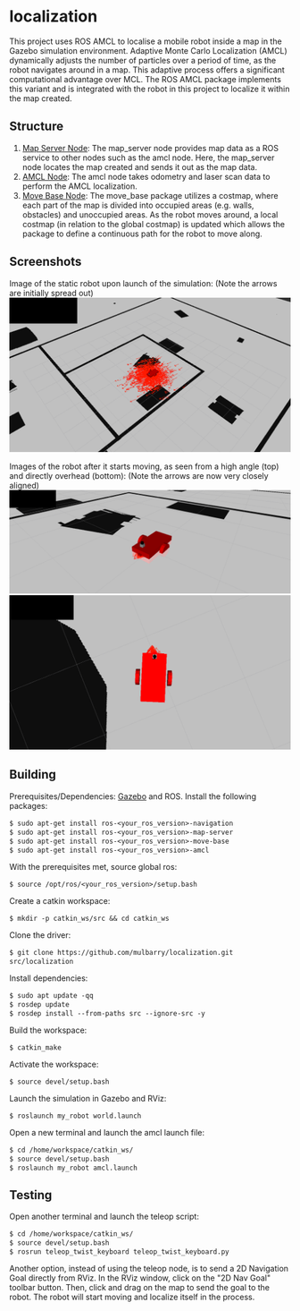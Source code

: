 # localization
This project uses ROS AMCL to localise a mobile robot inside a map in the Gazebo simulation environment.
Adaptive Monte Carlo Localization (AMCL) dynamically adjusts the number of particles over a period of time, as the robot navigates around in a map. This adaptive process offers a significant computational advantage over MCL.
The ROS AMCL package implements this variant and is integrated with the robot in this project to localize it within the map created.

## Structure
1)	[Map Server Node](http://wiki.ros.org/map_server): The map_server node provides map data as a ROS service to other nodes such as the amcl node. Here, the map_server node locates the map created and sends it out as the map data. 
2)	[AMCL Node](http://wiki.ros.org/amcl): The amcl node takes odometry and laser scan data to perform the AMCL localization. 
3)	[Move Base Node](http://wiki.ros.org/move_base): The move_base package utilizes a costmap, where each part of the map is divided into occupied areas (e.g. walls, obstacles) and unoccupied areas. As the robot moves around, a local costmap (in relation to the global costmap) is updated which allows the package to define a continuous path for the robot to move along. 

## Screenshots
Image of the static robot upon launch of the simulation: (Note the arrows are initially spread out)
![Robot Localization Initial](screenshots/rviz_screenshot_0.initial.png)

Images of the robot after it starts moving, as seen from a high angle (top) and directly overhead (bottom): (Note the arrows are now very closely aligned)
![Robot Localization High Angle](screenshots/rviz_screenshot_1.highangle.png)
![Robot Localization Overhead](screenshots/rviz_screenshot_3.overhead.png)

## Building
Prerequisites/Dependencies: [Gazebo](http://gazebosim.org/) and ROS.
Install the following packages: 
```
$ sudo apt-get install ros-<your_ros_version>-navigation
$ sudo apt-get install ros-<your_ros_version>-map-server
$ sudo apt-get install ros-<your_ros_version>-move-base
$ sudo apt-get install ros-<your_ros_version>-amcl
```

With the prerequisites met, source global ros: 
```
$ source /opt/ros/<your_ros_version>/setup.bash
```
Create a catkin workspace:
```
$ mkdir -p catkin_ws/src && cd catkin_ws
```
Clone the driver:
```
$ git clone https://github.com/mulbarry/localization.git src/localization
```
Install dependencies:
```
$ sudo apt update -qq
$ rosdep update
$ rosdep install --from-paths src --ignore-src -y
```
Build the workspace:
```
$ catkin_make
```
Activate the workspace:
```
$ source devel/setup.bash
```
Launch the simulation in Gazebo and RViz:
```
$ roslaunch my_robot world.launch
```
Open a new terminal and launch the amcl launch file: 
```
$ cd /home/workspace/catkin_ws/
$ source devel/setup.bash
$ roslaunch my_robot amcl.launch
```

## Testing
Open another terminal and launch the teleop script: 
```
$ cd /home/workspace/catkin_ws/
$ source devel/setup.bash
$ rosrun teleop_twist_keyboard teleop_twist_keyboard.py
```
Another option, instead of using the teleop node, is to send a 2D Navigation Goal directly from RViz. In the RViz window, click on the "2D Nav Goal" toolbar button. Then, click and drag on the map to send the goal to the robot. The robot will start moving and localize itself in the process.
